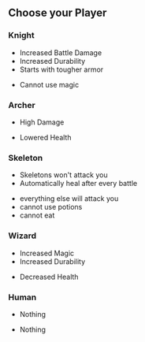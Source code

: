 
## Choose your Player

### Knight

+ Increased Battle Damage
+ Increased Durability
+ Starts with tougher armor

- Cannot use magic


### Archer

+ High Damage

- Lowered Health


### Skeleton

+ Skeletons won't attack you
+ Automatically heal after every battle

- everything else will attack you
- cannot use potions
- cannot eat


### Wizard

+ Increased Magic
+ Increased Durability

- Decreased Health


### Human

+ Nothing

- Nothing
